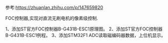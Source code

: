 参考:https://zhuanlan.zhihu.com/p/147659820

FOC控制器,实现对直流无刷电机的像素级控制.

1、添加ST官方FOC控制器B-G431B-ESC1原理图。
2、添加ST官方FOC控制器B-G431B-ESC1例程。
3、添加STM32F1 ADC读取磁编码器数据，上位机显示。